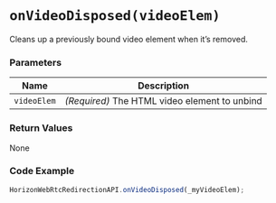 # `onVideoDisposed(videoElem)`

Cleans up a previously bound video element when it’s removed.

### Parameters

| Name        | Description |
|-------------|-------------|
| `videoElem` | *(Required)* The HTML video element to unbind |

### Return Values
None

### Code Example
```js
HorizonWebRtcRedirectionAPI.onVideoDisposed(_myVideoElem);
```


